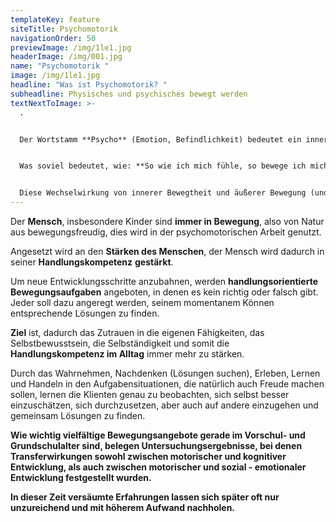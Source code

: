 ```yaml
---
templateKey: feature
siteTitle: Psychomotorik
navigationOrder: 50
previewImage: /img/1le1.jpg
headerImage: /img/001.jpg
name: "Psychomotorik "
image: /img/1le1.jpg
headline: "Was ist Psychomotorik? "
subheadline: Physisches und psychisches bewegt werden
textNextToImage: >-
  . 


  Der Wortstamm **Psycho** (Emotion, Befindlichkeit) bedeutet ein inneres, emotionales Bewegtsein , das von innen heraus, über die **Motorik** (Bewegung) sichtbar wird.


  Was soviel bedeutet, wie: **So wie ich mich fühle, so bewege ich mich! Wie ich mich bewege so fühle ich mich!**


  Diese Wechselwirkung von innerer Bewegtheit und äußerer Bewegung (und auch umgekehrt) ist Psychomotorik.
---
```

Der **Mensch**, insbesondere Kinder sind **immer in Bewegung**, also von Natur aus bewegungsfreudig, dies wird in der psychomotorischen Arbeit genutzt.

Angesetzt wird an den **Stärken des Menschen**, der Mensch wird dadurch in seiner **Handlungskompetenz** **gestärkt**.

Um neue Entwicklungsschritte anzubahnen, werden **handlungsorientierte Bewegungsaufgaben** angeboten, in denen es kein richtig oder falsch gibt. Jeder soll dazu angeregt werden, seinem momentanem Können entsprechende Lösungen zu finden.

**Ziel** ist, dadurch das Zutrauen in die eigenen Fähigkeiten, das Selbstbewusstsein, die Selbständigkeit und somit die **Handlungskompetenz im Alltag** immer mehr zu stärken.

Durch das Wahrnehmen, Nachdenken (Lösungen suchen), Erleben, Lernen und Handeln in den Aufgabensituationen, die natürlich auch Freude machen sollen, lernen die Klienten genau zu beobachten, sich selbst besser einzuschätzen, sich durchzusetzen, aber auch auf andere einzugehen und gemeinsam Lösungen zu finden.

**Wie wichtig vielfältige Bewegungsangebote gerade im Vorschul- und Grundschulalter sind, belegen Untersuchungsergebnisse, bei denen Transferwirkungen sowohl zwischen motorischer und kognitiver Entwicklung, als auch zwischen motorischer und sozial - emotionaler Entwicklung festgestellt wurden.**

**In dieser Zeit versäumte Erfahrungen lassen sich später oft nur unzureichend und mit höherem Aufwand nachholen.**

